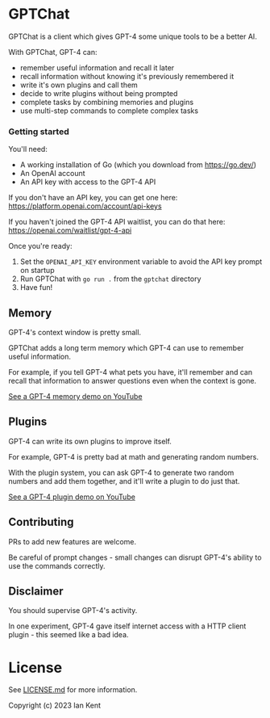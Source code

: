GPTChat
=======

GPTChat is a client which gives GPT-4 some unique tools to be a better AI.

With GPTChat, GPT-4 can:
* remember useful information and recall it later
* recall information without knowing it's previously remembered it
* write it's own plugins and call them
* decide to write plugins without being prompted
* complete tasks by combining memories and plugins
* use multi-step commands to complete complex tasks

### Getting started

You'll need:

* A working installation of Go (which you download from https://go.dev/)
* An OpenAI account
* An API key with access to the GPT-4 API

If you don't have an API key, you can get one here:
https://platform.openai.com/account/api-keys

If you haven't joined the GPT-4 API waitlist, you can do that here:
https://openai.com/waitlist/gpt-4-api

Once you're ready:

1. Set the `OPENAI_API_KEY` environment variable to avoid the API key prompt on startup
2. Run GPTChat with `go run .` from the `gptchat` directory
3. Have fun!

## Memory

GPT-4's context window is pretty small.

GPTChat adds a long term memory which GPT-4 can use to remember useful information.

For example, if you tell GPT-4 what pets you have, it'll remember and can recall that information to answer questions even when the context is gone.

[See a GPT-4 memory demo on YouTube](https://www.youtube.com/watch?v=PUFZdM1nSTI)

## Plugins

GPT-4 can write its own plugins to improve itself.

For example, GPT-4 is pretty bad at math and generating random numbers.

With the plugin system, you can ask GPT-4 to generate two random numbers and add them together, and it'll write a plugin to do just that.

[See a GPT-4 plugin demo on YouTube](https://www.youtube.com/watch?v=o7M-XH6tMhc)

## Contributing

PRs to add new features are welcome.

Be careful of prompt changes - small changes can disrupt GPT-4's ability to use the commands correctly.

## Disclaimer

You should supervise GPT-4's activity.

In one experiment, GPT-4 gave itself internet access with a HTTP client plugin - this seemed like a bad idea. 

# License

See [LICENSE.md](LICENSE.md) for more information.

Copyright (c) 2023 Ian Kent